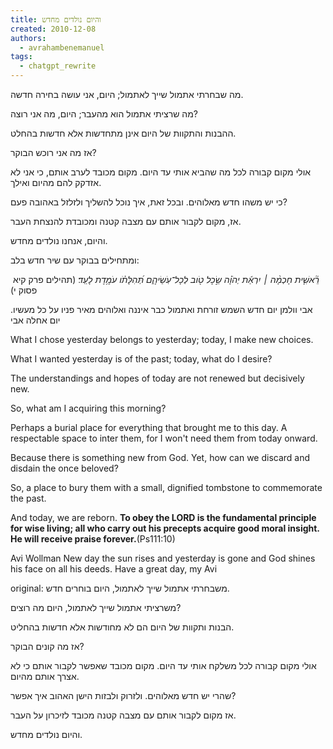 ```yaml
---
title: והיום נולדים מחדש
created: 2010-12-08
authors:
  - avrahambenemanuel
tags:
  - chatgpt_rewrite
---
```

מה שבחרתי אתמול שייך לאתמול; היום, אני עושה בחירה חדשה.

מה שרציתי אתמול הוא מהעבר; היום, מה אני רוצה?

ההבנות והתקוות של היום אינן מתחדשות אלא חדשות בהחלט.

אז מה אני רוכש הבוקר?

אולי מקום קבורה לכל מה שהביא אותי עד היום. מקום מכובד לערב אותם, כי אני לא אזדקק להם מהיום ואילך.

כי יש משהו חדש מאלוהים. ובכל זאת, איך נוכל להשליך ולזלזל באהובה פעם?

אז, מקום לקבור אותם עם מצבה קטנה ומכובדת להנצחת העבר.

והיום, אנחנו נולדים מחדש.

ומתחילים בבוקר עם שיר חדש בלב: 

 *רֵ֘אשִׁ֤ית חָכְמָ֨ה ׀ יִרְאַ֬ת יְהֹוָ֗ה שֵׂ֣כֶל טֹ֖וב לְכָל־עֹֽשֵׂיהֶ֑ם תְּ֝הִלָּתֹ֗ו עֹמֶ֥דֶת לָעַֽד*׃ (תהילים פרק קיא פסוק י)

  
אבי וולמן יום חדש השמש זורחת ואתמול כבר איננה ואלוהים מאיר פניו על כל מעשיו. יום אחלה אבי

What I chose yesterday belongs to yesterday; today, I make new choices.

What I wanted yesterday is of the past; today, what do I desire?

The understandings and hopes of today are not renewed but decisively new.

So, what am I acquiring this morning?

Perhaps a burial place for everything that brought me to this day. A respectable space to inter them, for I won't need them from today onward.

Because there is something new from God. Yet, how can we discard and disdain the once beloved?

So, a place to bury them with a small, dignified tombstone to commemorate the past.

And today, we are reborn. 
 **To obey the LORD is the fundamental principle for wise living; all who carry out his precepts acquire good moral insight. He will receive praise forever.**(Ps111:10)

  

Avi Wollman New day the sun rises and yesterday is gone and God shines his face on all his deeds. Have a great day, my Avi

original:
 משבחרתי אתמול שייך לאתמול, היום בוחרים חדש.

משרציתי אתמול שייך לאתמול, היום מה רוצים?

הבנות ותקוות של היום הם לא מחודשות אלא חדשות בהחליט.

אז מה קונים הבוקר?

אולי מקום קבורה לכל משלקח אותי עד היום. מקום מכובד שאפשר לקבור אותם כי לא אצרך אותם מהיום.

שהרי יש חדש מאלוהים. ולזרוק ולבזות הישן האהוב איך אפשר?

אז מקום לקבור אותם עם מצבה קטנה מכובד לזיכרון על העבר.

והיום נולדים מחדש.